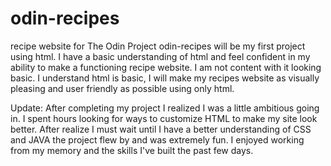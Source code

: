 # odin-recipes
recipe website for The Odin Project
odin-recipes will be my first project using html. I have a basic understanding of html and feel confident in my ability to make a functioning recipe website. I am not content with it looking basic. I understand html is basic, I will make my recipes website as visually pleasing and user friendly as possible using only html. 

Update: After completing my project I realized I was a little ambitious going in. I spent hours looking for ways to customize HTML to make my site look better. After realize I must wait until I have a better understanding of CSS and JAVA the project flew by and was extremely fun. I enjoyed working from my memory and the skills I've built the past few days.